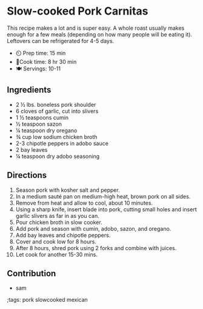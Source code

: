 # Slow-cooked Pork Carnitas

This recipe makes a lot and is super easy. A whole roast usually makes enough for a few meals (depending on how many people will be eating it). Leftovers can be refrigerated for 4-5 days.

- ⏲️ Prep time: 15 min
- 🍳Cook time: 8 hr 30 min
- 🍽️ Servings: 10-11

## Ingredients

- 2 ½ lbs. boneless pork shoulder
- 6 cloves of garlic, cut into slivers
- 1 ½ teaspoons cumin
- ½ teaspoon sazon
- ¼ teaspoon dry oregano
- ¾ cup low sodium chicken broth
- 2-3 chipotle peppers in adobo sauce
- 2 bay leaves
- ¼ teaspoon dry adobo seasoning


## Directions

1.	Season pork with kosher salt and pepper.
2.	In a medium sauté pan on medium-high heat, brown pork on all sides.
3.	Remove from heat and allow to cool, about 10 minutes.
4.	Using a sharp knife, insert blade into pork, cutting small holes and insert garlic slivers as far in as you can.
5.	Pour chicken broth in slow cooker.
6.	 Add pork and season with cumin, adobo, sazon, and oregano.
7.	Add bay leaves and chipotle peppers.
8.	Cover and cook low for 8 hours.
9.	After 8 hours, shred pork using 2 forks and combine with juices.
10.	Let cook for another 15-30 mins.


## Contribution

- sam


;tags: pork slowcooked mexican
